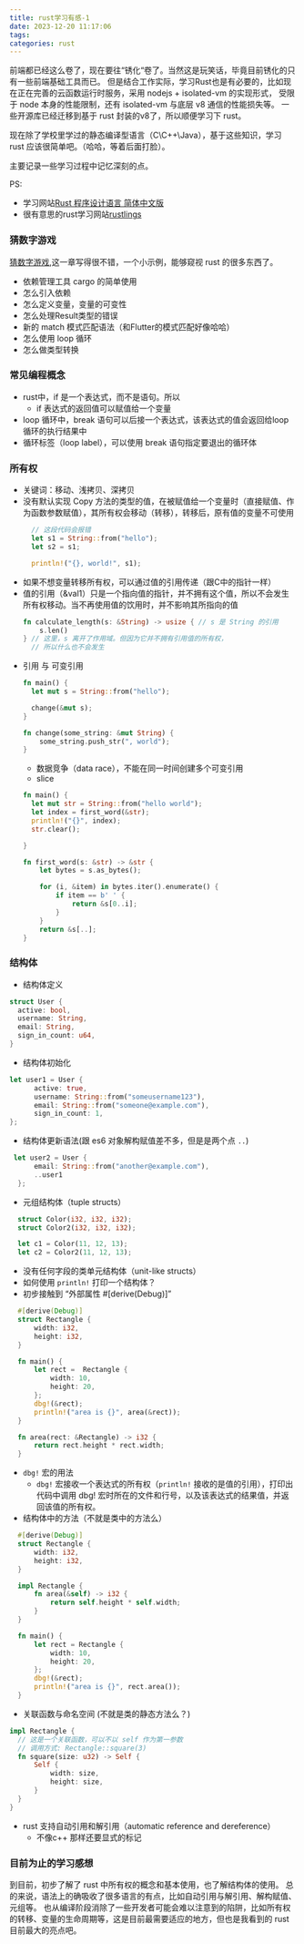 ```yaml
---
title: rust学习有感-1
date: 2023-12-20 11:17:06
tags:
categories: rust
---
```


前端都已经这么卷了，现在要往“锈化“卷了。当然这是玩笑话，毕竟目前锈化的只有一些前端基础工具而已。
但是结合工作实际，学习Rust也是有必要的，比如现在正在完善的云函数运行时服务，采用 nodejs + isolated-vm 的实现形式，
受限于 node 本身的性能限制，还有 isolated-vm 与底层 v8 通信的性能损失等。
一些开源库已经迁移到基于 rust 封装的v8了，所以顺便学习下 rust。

现在除了学校里学过的静态编译型语言（C\C++\Java），基于这些知识，学习 rust 应该很简单吧。（哈哈，等着后面打脸）。

主要记录一些学习过程中记忆深刻的点。

PS: 
- 学习网站[Rust 程序设计语言 简体中文版](https://kaisery.github.io/trpl-zh-cn)
- 很有意思的rust学习网站[rustlings](https://github.com/rust-lang/rustlings/tree/rustlings-1?tab=readme-ov-file)

<!-- more -->

### 猜数字游戏
[猜数字游戏](https://kaisery.github.io/trpl-zh-cn/ch02-00-guessing-game-tutorial.html),这一章写得很不错，一个小示例，能够窥视 rust 的很多东西了。
- 依赖管理工具 cargo 的简单使用
- 怎么引入依赖
- 怎么定义变量，变量的可变性
- 怎么处理Result类型的错误
- 新的 match 模式匹配语法（和Flutter的模式匹配好像哈哈）
- 怎么使用 loop 循环
- 怎么做类型转换

### 常见编程概念
- rust中，if 是一个表达式，而不是语句。所以
  - if 表达式的返回值可以赋值给一个变量
- loop 循环中，break 语句可以后接一个表达式，该表达式的值会返回给loop循环的执行结果中
- 循环标签（loop label），可以使用 break 语句指定要退出的循环体

### 所有权
- 关键词：移动、浅拷贝、深拷贝
- 没有默认实现 Copy 方法的类型的值，在被赋值给一个变量时（直接赋值、作为函数参数赋值），其所有权会移动（转移），转移后，原有值的变量不可使用
  ```rust
    // 这段代码会报错
    let s1 = String::from("hello");
    let s2 = s1;

    println!("{}, world!", s1);
  ```  
- 如果不想变量转移所有权，可以通过值的引用传递（跟C中的指针一样）
- 值的引用（&val1）只是一个指向值的指针，并不拥有这个值，所以不会发生所有权移动。当不再使用值的饮用时，并不影响其所指向的值
  ```rust
  fn calculate_length(s: &String) -> usize { // s 是 String 的引用
      s.len()
  } // 这里，s 离开了作用域。但因为它并不拥有引用值的所有权，
    // 所以什么也不会发生
  ```  
- 引用 与 可变引用
  ```rust
  fn main() {
    let mut s = String::from("hello");

    change(&mut s);
  }

  fn change(some_string: &mut String) {
      some_string.push_str(", world");
  }
  ```  
  - 数据竞争（data race），不能在同一时间创建多个可变引用
  - slice
  ```rust
  fn main() {
    let mut str = String::from("hello world");
    let index = first_word(&str);
    println!("{}", index);
    str.clear();

  }

  fn first_word(s: &str) -> &str {
      let bytes = s.as_bytes();

      for (i, &item) in bytes.iter().enumerate() {
          if item == b' ' {
              return &s[0..i];
          }
      }
      return &s[..];
  }

  ```  

### 结构体
  - 结构体定义
  ```rust
  struct User {
    active: bool,
    username: String,
    email: String,
    sign_in_count: u64,
  }
  ```  
  - 结构体初始化
  ```rust
  let user1 = User {
        active: true,
        username: String::from("someusername123"),
        email: String::from("someone@example.com"),
        sign_in_count: 1,
  };
  ```  
  - 结构体更新语法(跟 es6 对象解构赋值差不多，但是是两个点 `..`)
  ```rust
   let user2 = User {
        email: String::from("another@example.com"),
        ..user1
    };
  ```  
  - 元组结构体（tuple structs）
  ```rust
    struct Color(i32, i32, i32);
    struct Color2(i32, i32, i32);

    let c1 = Color(11, 12, 13);
    let c2 = Color2(11, 12, 13);
  ```  
  - 没有任何字段的类单元结构体（unit-like structs）
  - 如何使用 `println!` 打印一个结构体？
  - 初步接触到 “外部属性 #[derive(Debug)]”
  ```rust
    #[derive(Debug)]
    struct Rectangle {
        width: i32,
        height: i32,
    }

    fn main() {
        let rect =  Rectangle {
            width: 10,
            height: 20,
        };
        dbg!(&rect);
        println!("area is {}", area(&rect));
    }

    fn area(rect: &Rectangle) -> i32 {
        return rect.height * rect.width;
    }
  ```  
  - `dbg!` 宏的用法
    - `dbg!` 宏接收一个表达式的所有权（`println!` 接收的是值的引用），打印出代码中调用 dbg! 宏时所在的文件和行号，以及该表达式的结果值，并返回该值的所有权。
  - 结构体中的方法（不就是类中的方法么）
  ```rust
    #[derive(Debug)]
    struct Rectangle {
        width: i32,
        height: i32,
    }

    impl Rectangle {
        fn area(&self) -> i32 {
            return self.height * self.width;
        }
    }

    fn main() {
        let rect = Rectangle {
            width: 10,
            height: 20,
        };
        dbg!(&rect);
        println!("area is {}", rect.area());
    }
  ```  
  - 关联函数与命名空间 (不就是类的静态方法么？)
  ```rust
  impl Rectangle {
    // 这是一个关联函数，可以不以 self 作为第一参数
    // 调用方式: Rectangle::square(3)
    fn square(size: u32) -> Self {
        Self {
            width: size,
            height: size,
        }
    }
  }
  ```  
  - rust 支持自动引用和解引用（automatic reference and dereference）
    - 不像c++ 那样还要显式的标记


### 目前为止的学习感想
到目前，初步了解了 rust 中所有权的概念和基本使用，也了解结构体的使用。
总的来说，语法上的确吸收了很多语言的有点，比如自动引用与解引用、解构赋值、元组等。
也从编译阶段消除了一些开发者可能会难以注意到的陷阱，比如所有权的转移、变量的生命周期等，这是目前最需要适应的地方，但也是我看到的 rust 目前最大的亮点吧。